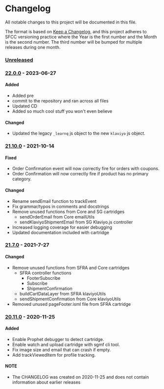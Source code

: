 # Changelog

All notable changes to this project will be documented in this file.

The format is based on [Keep a Changelog](https://keepachangelog.com/en/1.0.0/),
and this project adheres to SFCC versioning practice where the Year is the
first number and the Month is the second number. The third number will be
bumped for multiple releases during one month.

<!-- BEGIN RELEASE NOTES -->
### [Unreleased]

### [22.0.0] - 2023-06-27

#### Added
- Added pre
- commit to the repository and ran across all files
- Updated CD
- Added so much cool stuff you won't even believe

#### Changed
- Updated the legacy `_learnq` js object to the new `klaviyo` js object.

### [21.10.0] - 2021-10-14

#### Fixed

- Order Confirmation event will now correctly fire for orders with coupons.
- Order Confirmation will now correctly fire if product has no primary category.

#### Changed

- Rename sendEmail function to trackEvent
- Fix grammar/typos in comments and docstrings
- Remove unused functions from Core and SG cartridges
  - sendOrderEmail from Core emailUtils
  - sendKlaviyoShipmentEmail from SG Klaviyo.js controller
- Increased logging coverage for easier debugging
- Updated documentation included with cartridge

### [21.7.0] - 2021-7-27

#### Changed

- Remove unused functions from SFRA and Core cartridges
  - SFRA controller functions
    - FooterSubscribe
    - Subscribe
    - ShipmentConfirmation
  - buildCartDataLayer from SFRA klaviyoUtils
  - sendShipmentConfirmation from Core klaviyoUtils
- Removed unused pageFooter.isml file from SFRA cartridge

### [20.11.0] - 2020-11-25

#### Added

- Enable Prophet debugger to detect cartridge.
- Enable watch and upload cartridge with sgmf cli tool.
- Fix image size and email that can crash if empty.
- Add trackViewedItem for profile tracking.
<!-- END RELEASE NOTES -->

<!-- BEGIN LINKS -->
[Unreleased]: https://github.com/ykolln/SFCC_Klaviyo/compare/22.0.0...HEAD
[22.0.0]: https://github.com/ykolln/SFCC_Klaviyo/compare/21.10.0...22.0.0
[21.10.0]: https://github.com/klaviyo/SFCC_Klaviyo/compare/21.7.0...21.10.0
[21.7.0]: https://github.com/klaviyo/SFCC_Klaviyo/compare/20.11.0...21.7.0
[20.11.0]: https://github.com/klaviyo/SFCC_Klaviyo/compare/20.1.0...20.11.0
[20.1.0]: https://github.com/klaviyo/SFCC_Klaviyo/compare/da798cc8d3aeda9465bc9c4bb65d5184e4116e4f...20.1.0
<!-- END LINKS -->

#### NOTE

- The CHANGELOG was created on 2020-11-25 and does not contain information about earlier releases
